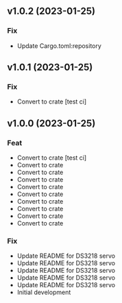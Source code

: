 ## v1.0.2 (2023-01-25)

### Fix

- Update Cargo.toml:repository

## v1.0.1 (2023-01-25)

### Fix

- Convert to crate [test ci]

## v1.0.0 (2023-01-25)

### Feat

- Convert to crate [test ci]
- Convert to crate
- Convert to crate
- Convert to crate
- Convert to crate
- Convert to crate
- Convert to crate
- Convert to crate
- Convert to crate
- Convert to crate

### Fix

- Update README for DS3218 servo
- Update README for DS3218 servo
- Update README for DS3218 servo
- Update README for DS3218 servo
- Update README for DS3218 servo
- Initial development
